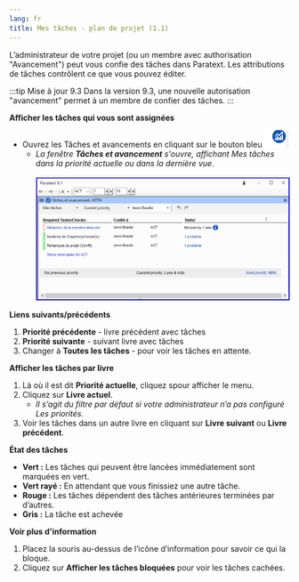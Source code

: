 ```yaml
---
lang: fr
title: Mes tâches - plan de projet (1.1)
---
```

L’administrateur de votre projet (ou un membre avec authorisation "Avancement") peut vous confie des tâches dans Paratext. Les attributions de tâches contrôlent ce que vous pouvez éditer.

:::tip Mise à jour 9.3
Dans la version 9.3, une nouvelle autorisation "avancement" permet à un membre de confier des tâches.
:::

**Afficher les tâches qui vous sont assignées**

-  Ouvrez les Tâches et avancements en cliquant sur le bouton bleu ![](../../media/9c6773b2653dfd507ecbec0fd0936b7b.png)
   -  *La fenêtre **Tâches et avancement** s'ouvre, affichant Mes tâches dans la priorité actuelle ou dans la dernière vue*.  
    ![](../../media/b26e1e9c97f78820300f43730e992a18.png)

**Liens suivants/précédents**

1.  **Priorité précédente** - livre précédent avec tâches
2.  **Priorité suivante** - suivant livre avec tâches
3.  Changer à **Toutes les tâches** - pour voir les tâches en attente.

**Afficher les tâches par livre**

1.  Là où il est dit **Priorité actuelle**, cliquez spour afficher le menu.
1.  Cliquez sur **Livre actuel**.
     -  *Il s’agit du filtre par défaut si votre administrateur n’a pas configuré Les priorités*.
1.  Voir les tâches dans un autre livre en cliquant sur **Livre suivant** ou **Livre précédent**.

**État des tâches**

-  **Vert :** Les tâches qui peuvent être lancées immédiatement sont marquées en vert.
-  **Vert rayé :** En attendant que vous finissiez une autre tâche.
-  **Rouge :** Les tâches dépendent des tâches antérieures terminées par d’autres.
-  **Gris :** La tâche est achevée

**Voir plus d'information**
1.  Placez la souris au-dessus de l’icône d’information pour savoir ce qui la bloque.
1.  Cliquez sur **Afficher les tâches bloquées** pour voir les tâches cachées.

